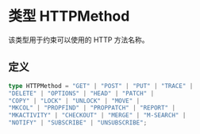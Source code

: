 # 类型 HTTPMethod

该类型用于约束可以使用的 HTTP 方法名称。

## 定义

```ts
type HTTPMethod = "GET" | "POST" | "PUT" | "TRACE" |
"DELETE" | "OPTIONS" | "HEAD" | "PATCH" |
"COPY" | "LOCK" | "UNLOCK" | "MOVE" |
"MKCOL" | "PROPFIND" | "PROPPATCH" | "REPORT" |
"MKACTIVITY" | "CHECKOUT" | "MERGE" | "M-SEARCH" |
"NOTIFY" | "SUBSCRIBE" | "UNSUBSCRIBE";
```
